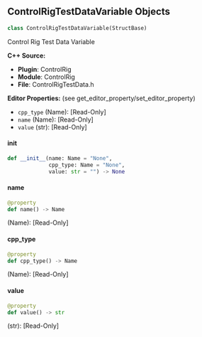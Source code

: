 ## ControlRigTestDataVariable Objects

```python
class ControlRigTestDataVariable(StructBase)
```

Control Rig Test Data Variable

**C++ Source:**

- **Plugin**: ControlRig
- **Module**: ControlRig
- **File**: ControlRigTestData.h

**Editor Properties:** (see get_editor_property/set_editor_property)

- ``cpp_type`` (Name):  [Read-Only]
- ``name`` (Name):  [Read-Only]
- ``value`` (str):  [Read-Only]

<a id="unreal.ControlRigTestDataVariable.__init__"></a>

#### __init__

```python
def __init__(name: Name = "None",
             cpp_type: Name = "None",
             value: str = "") -> None
```

<a id="unreal.ControlRigTestDataVariable.name"></a>

#### name

```python
@property
def name() -> Name
```

(Name):  [Read-Only]

<a id="unreal.ControlRigTestDataVariable.cpp_type"></a>

#### cpp_type

```python
@property
def cpp_type() -> Name
```

(Name):  [Read-Only]

<a id="unreal.ControlRigTestDataVariable.value"></a>

#### value

```python
@property
def value() -> str
```

(str):  [Read-Only]

<a id="unreal.ControlRigTestDataFrame"></a>